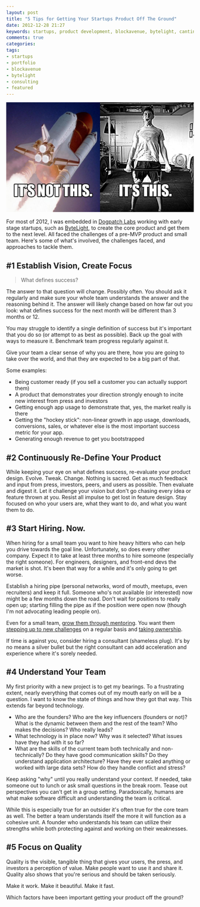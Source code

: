 ```yaml
---
layout: post
title: "5 Tips for Getting Your Startups Product Off The Ground"
date: 2012-12-28 21:27
keywords: startups, product development, blockavenue, bytelight, cantina consulting, success, vision, hiring
comments: true
categories: 
tags:
- startups
- portfolio
- blockavenue
- bytelight
- consulting
- featured
---
```


![Lift off getting your startup product off the ground](/images/getting-your-startup-off-the-ground.jpg)

For most of 2012, I was embedded in [Dogpatch Labs](http://dogpatchlabs.com) working with early stage startups, such as [ByteLight](http://www.bytelight.com/ "Indoor Location"), to create the core product and get them to the next level. All faced the challenges of a pre-MVP product and small team. Here's some of what's involved, the challenges faced, and approaches to tackle them.

<!-- more -->

## #1 Establish Vision, Create Focus

> What defines success?

The answer to that question will change. Possibly often. You should ask it regularly and make sure your whole team understands the answer and the reasoning behind it. The answer will likely change based on how far out you look: what defines success for the next month will be different than 3 months or 12.

You may struggle to identify a single definition of success but it's important that you do so (or attempt to as best as possible). Back up the goal with ways to measure it. Benchmark team progress regularly against it.

Give your team a clear sense of why you are there, how you are going to take over the world, and that they are expected to be a big part of that.

Some examples:

* Being customer ready (if you sell a customer you can actually support them)
* A product that demonstrates your direction strongly enough to incite new interest from press and investors
* Getting enough app usage to demonstrate that, yes, the market really is there
* Getting the "hockey stick": non-linear growth in app usage, downloads, conversions, sales, or whatever else is the most important success metric for your app.
* Generating enough revenue to get you bootstrapped

## #2 Continuously Re-Define Your Product

While keeping your eye on what defines success, re-evaluate your product design. Evolve. Tweak. Change. Nothing is sacred. Get as much feedback and input from press, investors, peers, and users as possible. Then evaluate and digest it. Let it challenge your vision but don't go chasing every idea or feature thrown at you. Resist all impulse to get lost in feature design. Stay focused on who your users are, what they want to do, and what you want them to do.

## #3 Start Hiring. Now.

When hiring for a small team you want to hire heavy hitters who can help you drive towards the goal line. Unfortunately, so does every other company. Expect it to take at least three months to hire someone (especially the right someone). For engineers, designers, and front-end devs the market is shot. It's been that way for a while and it's only going to get worse.

Establish a hiring pipe (personal networks, word of mouth, meetups, even recruiters) and keep it full. Someone who's not available (or interested) now might be a few months down the road. Don't wait for positions to really open up; starting filling the pipe as if the position were open now (though I'm not advocating leading people on).

Even for a small team, [grow them through mentoring](/2012/mentoring-apprenticeship-software-engineers). You want them [stepping up to new challenges](/2012/career-story-trajectory-context/) on a regular basis and [taking ownership](/2012/its-your-company-act-like-an-owner/).

If time is against you, consider hiring a consultant (shameless plug). It's by no means a silver bullet but the right consultant can add acceleration and experience where it's sorely needed.

## #4 Understand Your Team

My first priority with a new project is to get my bearings. To a frustrating extent, nearly everything that comes out of my mouth early on will be a question. I want to know the state of things and how they got that way. This extends far beyond technology.

* Who are the founders? Who are the key influencers (founders or not)? What is the dynamic between them and the rest of the team? Who makes the decisions? Who really leads?
* What technology is in place now? Why was it selected? What issues have they had with it so far?
* What are the skills of the current team both technically and non-technically? Do they have good communication skills? Do they understand application architecture? Have they ever scaled anything or worked with large data sets? How do they handle conflict and stress?

Keep asking "why" until you really understand your context. If needed, take someone out to lunch or ask small questions in the break room. Tease out perspectives you can't get in a group setting. Paradoxically, humans are what make software difficult and understanding the team is critical.

While this is especially true for an outsider it's often true for the core team as well. The better a team understands itself the more it will function as a cohesive unit. A founder who understands his team can utilize their strengths while both protecting against and working on their weaknesses.

## #5 Focus on Quality

Quality is the visible, tangible thing that gives your users, the press, and investors a perception of value. Make people want to use it and share it. Quality also shows that you're serious and should be taken seriously.

Make it work. Make it beautiful. Make it fast.

Which factors have been important getting your product off the ground?
